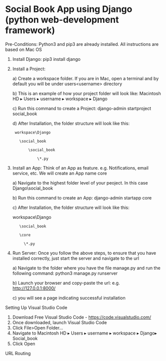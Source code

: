 # Social Book App using Django (python web-development framework)

Pre-Conditions: Python3 and pip3 are already installed. All instructions are based on Mac OS

1) Install Django: pip3 install django


2) Install a Project:

    a) Create a workspace folder. If you are in Mac, open a terminal and by default you will be under users\<username> directory
    
    b) This is an example of how your project folder will look like: Macintosh HD⁩ ▸ ⁨Users⁩ ▸ ⁨username ▸ ⁨workspace⁩ ▸ ⁨Django⁩
    
    c) Run this command to create a Project: django-admin startproject social_book
    
    d) After Installation, the folder structure will look like this:
    
        workspace\Django
    
          \social_book
    
              \social_book
    
                  \*.py
  
    
3) Install an App: Think of an App as feature. e.g. Notifications, email service, etc. We will create an App name core

    a) Navigate to the highest folder level of your peoject. In this case Django\social_book
    
    b) Run this command to create an App: django-admin startapp core
    
    c) After Installation, the folder structure will look like this:
    
    
    workspace\Django
    
          \social_book
          
          \core
          
            \*.py
    

4) Run Server: Once you follow the above steps, to ensure that you have installed correctly, just start the server and navigate to the url

    a) Navigate to the folder where you have the file manage.py and run the following command: python3 manage.py runserver
    
    b) Launch your browser and copy-paste the url: e.g. http://127.0.0.1:8000/
    
    c) you will see a page indicating successful installation



Setting Up Visual Studio Code


1) Download Free Visual Studio Code - https://code.visualstudio.com/
2) Once downloaded, launch Visual Studio Code
3) Click File>Open Folder...
4) Navigate to Macintosh HD⁩ ▸ ⁨Users⁩ ▸ ⁨username ▸ ⁨workspace⁩ ▸ ⁨Django▸ ⁨Social_book
5) Click Open



URL Routing

